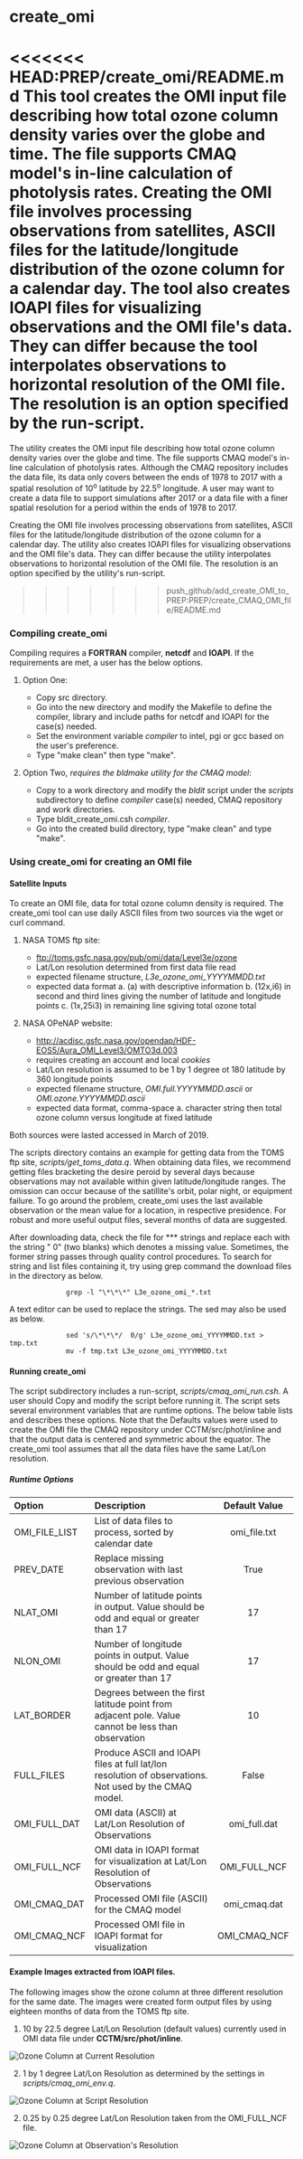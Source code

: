 # create_omi 

<<<<<<< HEAD:PREP/create_omi/README.md
This tool creates the OMI input file describing how total ozone column density varies over the globe and time.
The file supports CMAQ model's in-line calculation of photolysis rates. Creating the OMI file involves processing 
observations from satellites, ASCII files for the latitude/longitude distribution of the ozone column for a calendar 
day. The tool also creates IOAPI files for visualizing observations and the OMI file's data. They can 
differ because the tool interpolates observations to horizontal resolution of the OMI file. The resolution is 
an option specified by the run-script.
=======
The utility creates the OMI input file describing how total ozone column density varies over the globe and time.
The file supports CMAQ model's in-line calculation of photolysis rates. Although the CMAQ repository includes the data file, its data only covers between the ends of 1978 to 2017 with a spatial resolution of 10<sup>o</sup> latitude by 22.5<sup>o</sup> longitude. A user may want to create a data file to support simulations after 2017 or a data file with a finer spatial resolution for a period within the ends of 1978 to 2017. 

Creating the OMI file involves processing observations from satellites, ASCII files for the latitude/longitude distribution of the ozone column for a calendar day. The utility also creates IOAPI files for visualizing observations and the OMI file's data. They can differ because the utility interpolates observations to horizontal resolution of the OMI file. The resolution is an option specified by the utility's run-script.
>>>>>>> push_github/add_create_OMI_to_PREP:PREP/create_CMAQ_OMI_file/README.md

### Compiling create_omi

Compiling requires a **FORTRAN** compiler, **netcdf** and **IOAPI**. 
If the requirements are met, a user has the below options.  

   1. Option One:  
      - Copy src directory.
      - Go into the new directory and modify the Makefile to define the compiler, library and include paths for netcdf and
        IOAPI for the case(s) needed.
      - Set the environment variable _compiler_ to intel, pgi or gcc based on the user's 
   preference.  
      - Type "make clean" then type "make".  
      
   2. Option Two, _requires the bldmake utility for the CMAQ model_: 
       - Copy to a work directory and modify the _bldit_ script under the _scripts_ subdirectory to define _compiler_ case(s) needed, CMAQ repository and work directories.   
       - Type bldit_create_omi.csh _compiler_. 
       -  Go into the created build directory, type "make clean" and type "make".
       
### Using create_omi for creating an OMI file

#### Satellite Inputs

To create an OMI file, data for total ozone column density is required. The create_omi tool can use daily ASCII files from two 
sources via the wget or curl command.  

      
   1. NASA TOMS ftp site:  
      - ftp://toms.gsfc.nasa.gov/pub/omi/data/Level3e/ozone
      - Lat/Lon resolution determined from first data file read
      - expected filename structure, _L3e_ozone_omi_YYYYMMDD.txt_
      - expected data format
        a. (a) with descriptive information
        b. (12x,i6) in second and third lines giving the number of latitude and longitude points 
        c. (1x,25i3) in remaining line sgiving total ozone total

   2. NASA OPeNAP website: 
       - http://acdisc.gsfc.nasa.gov/opendap/HDF-EOS5/Aura_OMI_Level3/OMTO3d.003
       - requires creating an account and local _cookies_ 
       - Lat/Lon resolution is assumed to be 1 by 1 degree ot 180 latitude by 360 longitude points
       - expected filename structure, _OMI.full.YYYYMMDD.ascii_ or _OMI.ozone.YYYYMMDD.ascii_
       - expected data format, comma-space 
         a.  character string then total ozone column versus longitude at fixed latitude
          
       
Both sources were lasted accessed in March of 2019.

The scripts directory contains an example for getting data from the TOMS ftp site, _scripts/get_toms_data.q_.
When obtaining data files, we recommend getting files bracketing the desire peroid by several days because 
observations may not available within given latitude/longitude ranges. The omission can occur because of the 
satillite's orbit, polar night, or equipment failure. To go around the problem, create_omi uses 
the last available observation or the mean value for a location, in respective presidence. For robust and more useful
output files, several months of data are suggested.

After downloading data, check the file for \*\*\* strings and replace each with the string "  0" (two blanks) which denotes a missing value. Sometimes, the former string passes through quality control procedures. To search for string and list files containing it, try using grep command the download files in the directory as below.

                  grep -l "\*\*\*" L3e_ozone_omi_*.txt

A text editor can be used to replace the strings. The sed may also be used as below.

                  sed 's/\*\*\*/  0/g' L3e_ozone_omi_YYYYMMDD.txt > tmp.txt
                  mv -f tmp.txt L3e_ozone_omi_YYYYMMDD.txt
      
#### Running create_omi  

The script subdirectory includes a run-script, _scripts/cmaq_omi_run.csh_. 
A user should Copy and modify the script before running it. The script sets several environment 
variables that are runtime options. The below table lists and describes these options. Note that
the Defaults values were used to create the OMI file the CMAQ repository under CCTM/src/phot/inline and that 
the output data is centered and symmetric about the equator. The create_omi tool assumes that all the data files have the same
Lat/Lon resolution.

##### Runtime Options

|Option         |Description                                            | Default Value |  
|:--------------|:------------------------------------------------------|:----:|
| OMI_FILE_LIST | List of data files to process, sorted by calendar date     | omi_file.txt |
| PREV_DATE     | Replace missing observation with last previous observation | True |
| NLAT_OMI      | Number of latitude points in output. Value should be odd and equal or greater than 17 | 17 |
| NLON_OMI      | Number of longitude points in output. Value should be odd and equal or greater than 17 | 17 |
| LAT_BORDER    | Degrees between the first latitude point from adjacent pole. Value cannot be less than observation | 10 |
| FULL_FILES    | Produce ASCII and IOAPI files at full lat/lon resolution of observations. Not used by the CMAQ model. | False |
| OMI_FULL_DAT  | OMI data (ASCII) at Lat/Lon Resolution of Observations | omi_full.dat |
| OMI_FULL_NCF  | OMI data in IOAPI format for visualization at Lat/Lon Resolution of Observations | OMI_FULL_NCF |
| OMI_CMAQ_DAT  | Processed OMI file (ASCII) for the CMAQ model  | omi_cmaq.dat |
| OMI_CMAQ_NCF  | Processed OMI file in IOAPI format for visualization | OMI_CMAQ_NCF |

####  Example Images extracted from IOAPI files.  

The following images show the ozone column at three different resolution for the same date. The images were created form output
files by using eighteen months of data from the TOMS ftp site.

1.   10 by 22.5 degree Lat/Lon Resolution (default values) currently used in OMI data file under **CCTM/src/phot/inline**.

![Ozone Column at Current Resolution](image_files/omi_ozone_column_17X17_May_10_2018.png)

2.   1 by 1 degree Lat/Lon Resolution as determined by the settings in _scripts/cmaq_omi_env.q_.

![Ozone Column at Script Resolution](image_files/omi_ozone_column_179X361_May_10_2018.png)

2.   0.25 by 0.25 degree Lat/Lon Resolution taken from the OMI_FULL_NCF file.

![Ozone Column at Observation's Resolution](image_files/omi_ozone_column_720X1440_May_10_2018.png)
